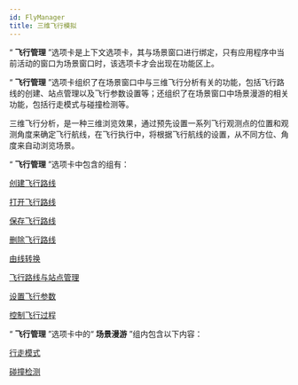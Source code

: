 ```yaml
---
id: FlyManager
title: 三维飞行模拟  
---  
```

“ **飞行管理** ”选项卡是上下文选项卡，其与场景窗口进行绑定，只有应用程序中当前活动的窗口为场景窗口时，该选项卡才会出现在功能区上。

“ **飞行管理**
”选项卡组织了在场景窗口中与三维飞行分析有关的功能，包括飞行路线的创建、站点管理以及飞行参数设置等；还组织了在场景窗口中场景漫游的相关功能，包括行走模式与碰撞检测等。

三维飞行分析，是一种三维浏览效果，通过预先设置一系列飞行观测点的位置和观测角度来确定飞行航线，在飞行执行中，将根据飞行航线的设置，从不同方位、角度来自动浏览场景。

“ **飞行管理** ”选项卡中包含的组有：

 [创建飞行路线](CreateRoute)

 [打开飞行路线](OpenFlyRoute)

 [保存飞行路线](SaveFlyRoute)

 [删除飞行路线](DeltRoute)

 [由线转换](ConvertFlyRoute)

 [飞行路线与站点管理](FlyingStopManager)

 [设置飞行参数](Options)

 [控制飞行过程](ControlFlying)

“ **飞行管理** ”选项卡中的“ **场景漫游** ”组内包含以下内容：

 [行走模式](WalkingMode)

 [碰撞检测](CollisionDetection)




